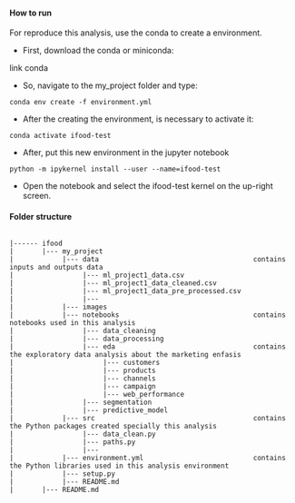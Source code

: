 


#### How to run

For reproduce this analysis, use the conda to create a environment.

- First, download the conda or miniconda: 

link conda

- So, navigate to the my_project folder and type:

```
conda env create -f environment.yml
```

- After the creating the environment, is necessary to activate it:

```
conda activate ifood-test
```

- After, put this new environment in the jupyter notebook

```
python -m ipykernel install --user --name=ifood-test
```

- Open the notebook and select the ifood-test kernel on the up-right screen.


#### Folder structure
```

|------ ifood
|       |--- my_project                                     
|            |--- data                                      contains inputs and outputs data
|                 |--- ml_project1_data.csv
|                 |--- ml_project1_data_cleaned.csv
|                 |--- ml_project1_data_pre_processed.csv
|                 |--- 
|            |--- images
|            |--- notebooks                                 contains notebooks used in this analysis
|                 |--- data_cleaning
|                 |--- data_processing
|                 |--- eda                                  contains the exploratory data analysis about the marketing enfasis
|                      |--- customers
|                      |--- products
|                      |--- channels
|                      |--- campaign
|                      |--- web_performance
|                 |--- segmentation
|                 |--- predictive_model
|            |--- src                                       contains the Python packages created specially this analysis
|                 |--- data_clean.py
|                 |--- paths.py
|                 |--- 
|            |--- environment.yml                           contains the Python libraries used in this analysis environment
|            |--- setup.py
|            |--- README.md
|       |--- README.md

```

